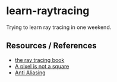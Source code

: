 # learn-raytracing

Trying to learn ray tracing in one weekend.

## Resources / References
- [the ray tracing book](https://raytracing.github.io/books/RayTracingInOneWeekend.html)
- [A pixel is not a square](https://www.researchgate.net/publication/244986797_A_Pixel_Is_Not_A_Little_Square_A_Pixel_Is_Not_A_Little_Square_A_Pixel_Is_Not_A_Little_Square)
- [Anti Aliasing](https://www.geeksforgeeks.org/antialiasing/)

